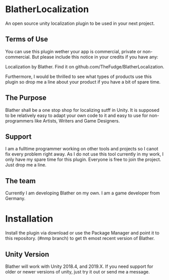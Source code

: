 # BlatherLocalization
An open source unity localization plugin to be used in your next project.

## Terms of Use
You can use this plugin wether your app is commercial, private or non-commercial.
But please include this notice in your credits if you have any: 

Localization by Blather. Find it on github.com/TheFudge/BlatherLocalization.

Furthermore, I would be thrilled to see what types of products use this plugin so drop me a line about your product if you have a bit of spare time.

## The Purpose
Blather shall be a one stop shop for localizing sutff in Unity. It is supposed to be relatively easy to adapt your own code to it and easy to use for non-programmers like Artists, Writers and Game Designers.

##  Support
I am a fulltime programmer working on other tools and projects so I canot fix every problem right away. As I do not use this tool currently in my work, I only have my spare time for this plugin.
Everyone is free to join the project. Just drop me a line.

## The team
Currently I am developing Blather on my own. I am a game developer from Germany.

# Installation
Install the plugin via download or use the Package Manager and point it to this repository. (#nmp branch) to get th emost recent version of Blather.

## Unity Version
Blather will work with Unity 2018.4, and 2019.X. If you need support for older or newer versions of unity, just try it out or send me a message.
